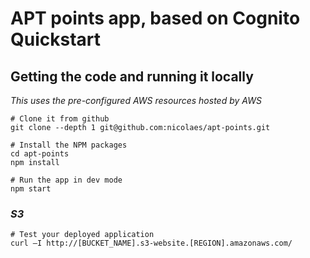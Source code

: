 APT points app, based on Cognito Quickstart
===================================================

## Getting the code and running it locally
_This uses the pre-configured AWS resources hosted by AWS_

```
# Clone it from github
git clone --depth 1 git@github.com:nicolaes/apt-points.git
```
```
# Install the NPM packages
cd apt-points
npm install
```
```
# Run the app in dev mode
npm start
```

### _S3_
```
# Test your deployed application
curl –I http://[BUCKET_NAME].s3-website.[REGION].amazonaws.com/
```
